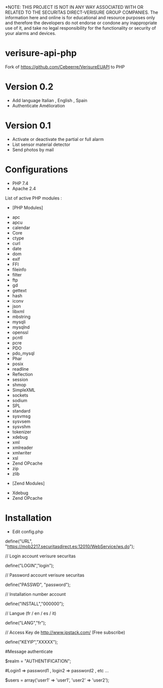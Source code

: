 *NOTE: THIS PROJECT IS NOT IN ANY WAY ASSOCIATED WITH OR RELATED TO THE SECURITAS DIRECT-VERISURE GROUP COMPANIES. The information here and online is for educational and resource purposes only and therefore the developers do not endorse or condone any inappropriate use of it, and take no legal responsibility for the functionality or security of your alarms and devices.

# verisure-api-php
Fork of https://github.com/Cebeerre/VerisureEUAPI to PHP


# Version 0.2
- Add language Italian , English , Spain
- Authenticate Amélioration

# Version 0.1 
- Activate or deactivate the partial or full alarm
- List sensor material detector
- Send photos by mail


# Configurations
- PHP 7.4
- Apache 2.4

List of active PHP modules : 

* [PHP Modules]
- apc
- apcu 
- calendar
- Core
- ctype
- curl
- date
- dom
- exif
- FFI
- fileinfo
- filter
- ftp
- gd
- gettext
- hash
- iconv
- json
- libxml
- mbstring
- mysqli
- mysqlnd
- openssl
- pcntl
- pcre
- PDO
- pdo_mysql
- Phar
- posix
- readline
- Reflection
- session
- shmop
- SimpleXML
- sockets
- sodium
- SPL
- standard
- sysvmsg
- sysvsem
- sysvshm
- tokenizer
- xdebug
- xml
- xmlreader
- xmlwriter
- xsl
- Zend OPcache
- zip
- zlib

* [Zend Modules]
- Xdebug
- Zend OPcache


# Installation 
- Edit config.php

define("URL", "https://mob2217.securitasdirect.es:12010/WebService/ws.do");

// Login account verisure securitas

define("LOGIN","login");

// Password account verisure securitas

define("PASSWD", "password");

// Installation number account

define("INSTALL","000000");

// Langue (fr / en / es / it)

define("LANG","fr");

// Access Key de http://www.ipstack.com/ (Free subscribe)

define("KEYIP","XXXXX");

#Message authenticate

$realm = "AUTHENTIFICATION";

#Login1 => password1 , login2 => password2 , etc ...

$users = array('user1' => 'user1', 'user2' => 'user2');
